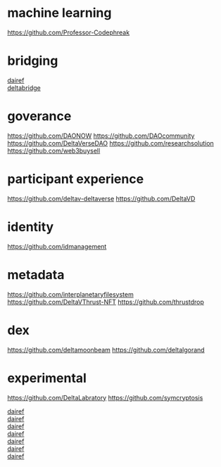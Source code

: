 # machine learning
https://github.com/Professor-Codephreak
# bridging
<a href="https://github.com/dairef">dairef</a><br />
<a href="https://github.com/deltabridge">deltabridge</a><br />

# goverance
https://github.com/DAONOW
https://github.com/DAOcommunity
https://github.com/DeltaVerseDAO
https://github.com/researchsolution
https://github.com/web3buysell

# participant experience
https://github.com/deltav-deltaverse
https://github.com/DeltaVD

# identity
https://github.com/idmanagement

# metadata
https://github.com/interplanetaryfilesystem
https://github.com/DeltaVThrust-NFT
https://github.com/thrustdrop

# dex
https://github.com/deltamoonbeam
https://github.com/deltalgorand

# experimental
https://github.com/DeltaLabratory
https://github.com/symcryptosis






<a href="https://github.com/dairef">dairef</a><br />
<a href="https://github.com/dairef">dairef</a><br />
<a href="https://github.com/dairef">dairef</a><br />
<a href="https://github.com/dairef">dairef</a><br />
<a href="https://github.com/dairef">dairef</a><br />
<a href="https://github.com/dairef">dairef</a><br />
<a href="https://github.com/dairef">dairef</a><br />

